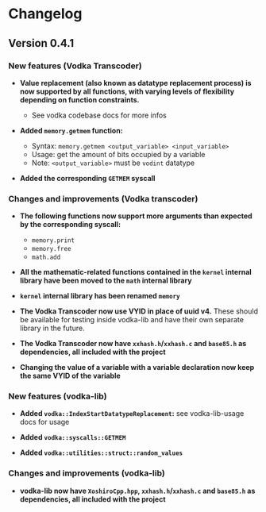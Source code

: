 # Changelog

## Version 0.4.1

### New features (Vodka Transcoder)

- **Value replacement (also known as datatype replacement process) is now supported by all functions, with varying levels of flexibility depending on function constraints.**
  - See vodka codebase docs for more infos

- **Added `memory.getmem` function:**
  - Syntax: `memory.getmem <output_variable> <input_variable>`
  - Usage: get the amount of bits occupied by a variable
  - Note: `<output_variable>` must be `vodint` datatype

- **Added the corresponding `GETMEM` syscall**

### Changes and improvements (Vodka transcoder)

- **The following functions now support more arguments than expected by the corresponding syscall:**
  - `memory.print`
  - `memory.free`
  - `math.add`

- **All the mathematic-related functions contained in the `kernel` internal library have been moved to the `math` internal library**

- **`kernel` internal library has been renamed `memory`**

- **The Vodka Transcoder now use VYID in place of uuid v4.** These should be available for testing inside vodka-lib and have their own separate library in the future.

- **The Vodka Transcoder now have `xxhash.h`/`xxhash.c` and `base85.h` as dependencies, all included with the project**

- **Changing the value of a variable with a variable declaration now keep the same VYID of the variable**

### New features (vodka-lib)

- **Added `vodka::IndexStartDatatypeReplacement`:** see vodka-lib-usage docs for usage

- **Added `vodka::syscalls::GETMEM`**

- **Added `vodka::utilities::struct::random_values`**

### Changes and improvements (vodka-lib)

- **vodka-lib now have `XoshiroCpp.hpp`, `xxhash.h`/`xxhash.c` and `base85.h` as dependencies, all included with the project**
